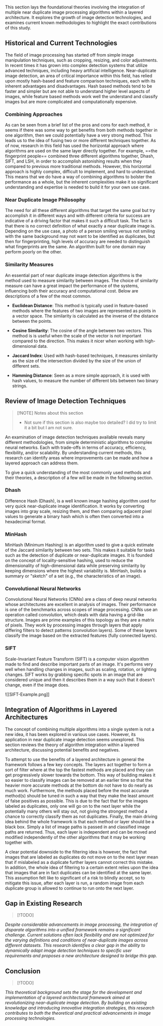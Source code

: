 This section lays the foundational theories involving the integration of multiple near duplicate image processing algorithms within a layered architecture. It explores the growth of image detection technologies, and examines current known methodologies to highlight the exact contributions of this study.

## Historical and Current Technologies

The field of image processing has started off from simple image manipulation techniques, such as cropping, resizing, and color adjustments. In recent times it has grown into complex detection systems that utilize advanced techniques, including heavy artificial intelligence. Near-duplicate image detection, an area of critical importance within this field, has relied upon mostly hash-based and feature comparison techniques, each with its inherent advantages and disadvantages. Hash based methods tend to be faster and simpler but are not able to understand higher level aspects of images, while feature based methods work well the understand and classify images but are more complicated and computationally expensive.

### Combining Approaches
As can be seen from a brief list of the pros and cons for each method, it seems if there was some way to get benefits from both methods together in one algorithm, then we could potentially have a very strong method. This leads us to the idea of fusing two or more different techniques together. As of now, research in this field has used the horizontal approach where algorithms are used on the same layer directly together. For example, ==the fingerprint people== combined three different algorithms together, Dhash, SIFT, and LSH, in order to accomplish astonishing results when they compared to previous more traditional methods. However, this horizontal approach is highly complex, difficult to implement, and hard to understand. This means that we do have a way of combining algorithms to bolster the performance as a whole, but the inherent complexities make it so significant understanding and expertise is needed to build it for your own use case. 

### Near Duplicate Image Philosophy
The need for all these different algorithms that target the same goal but try accomplish it in different ways and with different criteria for success are indicative of a driving factor that makes it such a difficult task. The fact is that there is no correct definition of what exactly a near duplicate image is. Depending on the use case, a photo of a person smiling versus not smiling with the same background may not want to be identified as duplicates, but then for fingerprinting, high levels of accuracy are needed to distinguish what fingerprints are the same. An algorithm built for one domain may perform poorly on the other.

### Similarity Measures
An essential part of near duplicate image detection algorithms is the method used to measure similarity between images. The choice of similarity measure can have a great impact the performance of the systems, influencing both their accuracy and computational cost. Below are descriptions of a few of the most common.

- **Euclidean Distance**: This method is typically used in feature-based methods where the features of two images are represented as points in a vector space. The similarity is calculated as the inverse of the distance between the points.

- **Cosine Similarity**: The cosine of the angle between two vectors. This method is is useful when the scale of the vector is not important compared to the direction. This makes it nicer when working with high-dimensional data.

- **Jaccard Index**: Used with hash-based techniques, it measures similarity as the size of the intersection divided by the size of the union of different sets.

- **Hamming Distance**: Seen as a more simple approach, it is used with hash values, to measure the number of different bits between two binary strings.

## Review of Image Detection Techniques

> [!NOTE] Notes about this section
> -  Not sure if this section is also maybe too detailed? I did try to limit it a bit but I am not sure.

An examination of image detection techniques available reveals many different methodologies, from simple deterministic algorithms to complex neural networks. Each with trade-offs in terms of accuracy, efficiency, flexibility, and/or scalability. By understanding current methods, this research can identify areas where improvements can be made and how a layered approach can address them.

To give a quick understanding of the most commonly used methods and their theories, a description of a few will be made in the following section.

### Dhash
Difference Hash (Dhash), is a well known image hashing algorithm used for very quick near-duplicate image identification. It works by converting images into gray scale, resizing them, and then comparing adjacent pixel values to generate a binary hash which is often then converted into a hexadecimal  format.

### MinHash
MinHash (Minimum Hashing) is an algorithm used to give a quick estimate of the Jaccard similarity between two sets. This makes it suitable for tasks such as the detection of duplicate or near-duplicate images. It is founded on the concept of locality-sensitive hashing, used to reduce the dimensionality of high-dimensional data while preserving similarity by keeping dimensions where the highest variability is. MinHash, builds a summary or "sketch" of a set (e.g., the characteristics of an image).

### Convolutional Neural Networks
Convolutional Neural Networks (CNNs) are a class of deep neural networks whose architectures are excellent in analysis of images. Their performance is one of the benchmarks across scopes of image processing. CNNs use an operation called convolution, which deals with data having a grid-like structure. Images are prime examples of this topology as they are a matrix of pixels. They work by processing images through layers that apply differing filters to detect patterns (convolution layers). Some of these layers classify the image based on the extracted features (fully connected layers).

### SIFT
Scale-Invariant Feature Transform (SIFT) is a computer vision algorithm made to find and describe important parts of an image. It's performs very well when handling changes in images, such as scaling, rotation, or lighting changes. SIFT works by grabbing specific spots in an image that are considered unique and then it describes them in a way such that it doesn't change, even if the image does.

![[SIFT-Example.png]]

## Integration of Algorithms in Layered Architectures

The concept of combining multiple algorithms into a single system is not a new idea, it has been explored in various use cases. However, its application in near duplicate image detection seems unexplored. This section reviews the theory of algorithm integration within a layered architecture, discussing potential benefits and negatives.

To attempt to use the benefits of a layered architecture in general the framework follows a few key concepts. The layers act together to form a sort of filter where at the top the fastest methods are placed and they can get progressively slower towards the bottom. This way of building makes it so easier to classify images can be removed at an earlier time so that the heavier more accurate methods at the bottom do not have to do nearly as much work. Furthermore, the methods placed before the most accurate method(s) should be tuned in such a way that they make the least amount of false positives as possible. This is due to the fact that for the images labeled as duplicates, only one will go on to the next layer while the potentially many others will stay out, not giving the strongest method a chance to  correctly classify them as not duplicates. Finally, the main driving idea behind the whole framework is that each method or layer should be a black box. Simply a list of image paths is passed in and classified image paths are returned. Thus, each layer is independent and can be moved and modified independently of the other algorithms that it may be working together with.

A clear potential downside to the filtering idea is however, the fact that images that are labeled as duplicates do not move on to the next layer mean that if mislabeled as a duplicate further layers cannot correct this mistake. In addition, the whole idea of filtering to a certain extent relies upon the idea that images that are in fact duplicates can be identified at the same layer. This assumption felt like to significant of a risk to blindly accept, so to mitigate this issue, after each layer is run, a random image from each duplicate group is allowed to continue to run onto the next layer.
## Gap in Existing Research

> [!TODO] 

*Despite considerable advancements in image processing, the integration of disparate algorithms into a unified framework remains a significant challenge. Current solutions often lack flexibility and are not optimized for the varying definitions and conditions of near-duplicate images across different datasets. This research identifies a clear gap in the ability to dynamically adapt image detection techniques to specific user requirements and proposes a new architecture designed to bridge this gap.*

## Conclusion

> [!TODO] 

*This theoretical background sets the stage for the development and implementation of a layered architectural framework aimed at revolutionizing near-duplicate image detection. By building on existing knowledge and introducing innovative integration strategies, this research contributes to both the theoretical and practical advancements in image processing technologies.*
